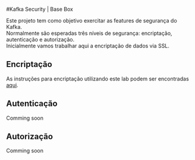 #Kafka Security | Base Box

Este projeto tem como objetivo exercitar as features de segurança do Kafka.<br/>
Normalmente são esperadas três níveis de segurança: encriptação, autenticação e autorização.<br/>
Inicialmente vamos trabalhar aqui a encriptação de dados via SSL.

## Encriptação

As instruções para encriptação utilizando este lab podem ser encontradas [aqui](instructions/kafka-ssl-encryption.md).

## Autenticação

Comming soon

## Autorização

Comming soon
